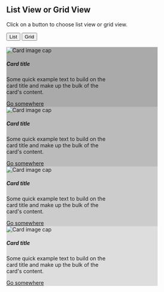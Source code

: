 <!DOCTYPE html>
<html>
<head>
<link rel="stylesheet" href="https://cdnjs.cloudflare.com/ajax/libs/font-awesome/4.7.0/css/font-awesome.min.css">
<style>
* {
  box-sizing: border-box;
}

/* Create two equal columns that floats next to each other */
.column {
  float: left;
  width: 50%;
  padding: 10px;
}

/* Clear floats after the columns */
.row:after {
  content: "";
  display: table;
  clear: both;
}
/* Style the buttons */
.btn {
  border: none;
  outline: none;
  padding: 12px 16px;
  background-color: #f1f1f1;
  cursor: pointer;
}

.btn:hover {
  background-color: #ddd;
}

.btn.active {
  background-color: #666;
  color: white;
}
</style>
</head>
<body>

<h2>List View or Grid View</h2>

<p>Click on a button to choose list view or grid view.</p>

<div id="btnContainer">
  <button class="btn" onclick="listView()"><i class="fa fa-bars"></i> List</button> 
  <button class="btn active" onclick="gridView()"><i class="fa fa-th-large"></i> Grid</button>
</div>
<br>

<div class="row">
  <div class="column" style="background-color:#aaa;">
    <div class="card" style="width: 18rem;">
        <img class="card-img-top" src="..." alt="Card image cap">
        <div class="card-body">
            <h5 class="card-title">Card title</h5>
            <p class="card-text">Some quick example text to build on the card title and make up the bulk of the card's content.</p>
            <a href="#" class="btn btn-primary">Go somewhere</a>
        </div>
    </div>
  </div>
  <div class="column" style="background-color:#bbb;">
    <div class="card" style="width: 18rem;">
        <img class="card-img-top" src="..." alt="Card image cap">
        <div class="card-body">
            <h5 class="card-title">Card title</h5>
            <p class="card-text">Some quick example text to build on the card title and make up the bulk of the card's content.</p>
            <a href="#" class="btn btn-primary">Go somewhere</a>
        </div>
    </div>
  </div>
</div>

<div class="row">
  <div class="column" style="background-color:#ccc;">
    <div class="card" style="width: 18rem;">
        <img class="card-img-top" src="..." alt="Card image cap">
        <div class="card-body">
            <h5 class="card-title">Card title</h5>
            <p class="card-text">Some quick example text to build on the card title and make up the bulk of the card's content.</p>
            <a href="#" class="btn btn-primary">Go somewhere</a>
        </div>
    </div>
  </div>
  <div class="column" style="background-color:#ddd;">
    <div class="card" style="width: 18rem;">
        <img class="card-img-top" src="..." alt="Card image cap">
        <div class="card-body">
            <h5 class="card-title">Card title</h5>
            <p class="card-text">Some quick example text to build on the card title and make up the bulk of the card's content.</p>
            <a href="#" class="btn btn-primary">Go somewhere</a>
        </div>
    </div>
  </div>
</div>

<script>
// Get the elements with class="column"
var elements = document.getElementsByClassName("column");

// Declare a loop variable
var i;

// List View
function listView() {
  for (i = 0; i < elements.length; i++) {
    elements[i].style.width = "100%";
  }
}

// Grid View
function gridView() {
  for (i = 0; i < elements.length; i++) {
    elements[i].style.width = "50%";
  }
}

/* Optional: Add active class to the current button (highlight it) */
var container = document.getElementById("btnContainer");
var btns = container.getElementsByClassName("btn");
for (var i = 0; i < btns.length; i++) {
  btns[i].addEventListener("click", function() {
    var current = document.getElementsByClassName("active");
    current[0].className = current[0].className.replace(" active", "");
    this.className += " active";
  });
}
</script>

</body>
</html>

